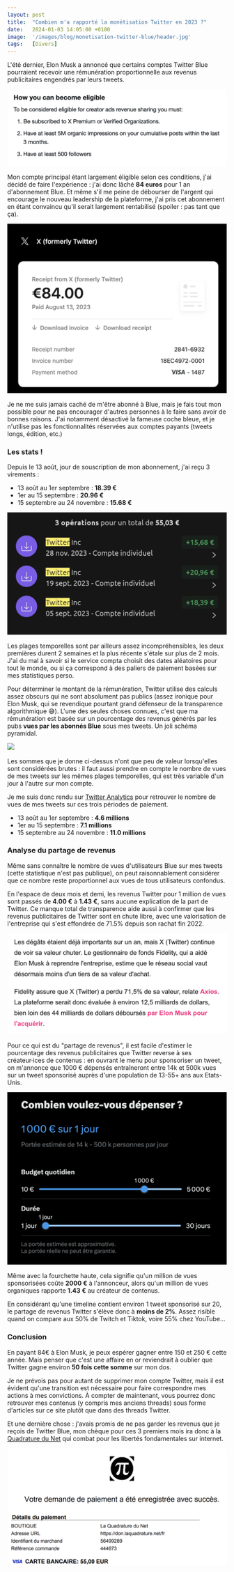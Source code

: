 ```yaml
---
layout: post
title:  "Combien m'a rapporté la monétisation Twitter en 2023 ?"
date:   2024-01-03 14:05:00 +0100
image:  '/images/blog/monetisation-twitter-blue/header.jpg'
tags:   [Divers]
---
```


L'été dernier, Elon Musk a annoncé que certains comptes Twitter Blue pourraient recevoir une rémunération proportionnelle aux revenus publicitaires engendrés par leurs tweets.

<div class="gallery-box">
  <div class="gallery">
    <img src="/images/blog/monetisation-twitter-blue/conditions.png" draggable="false">
  </div>
</div>

Mon compte principal étant largement éligible selon ces conditions, j'ai décidé de faire l'expérience : j'ai donc lâché **84 euros** pour 1 an d'abonnement Blue. Et même s'il me peine de débourser de l'argent qui encourage le nouveau leadership de la plateforme, j'ai pris cet abonnement en étant convaincu qu'il serait largement rentabilisé (spoiler : pas tant que ça).

<div class="gallery-box">
  <div class="gallery">
    <img src="/images/blog/monetisation-twitter-blue/invoice.png" draggable="false">
  </div>
</div>

Je ne me suis jamais caché de m'être abonné à Blue, mais je fais tout mon possible pour ne pas encourager d'autres personnes à le faire sans avoir de bonnes raisons. J'ai notamment désactivé la fameuse coche bleue, et je n'utilise pas les fonctionnalités réservées aux comptes payants (tweets longs, édition, etc.)

### Les stats !

Depuis le 13 août, jour de souscription de mon abonnement, j'ai reçu 3 virements :

- 13 août au 1er septembre : **18.39 €**
- 1er au 15 septembre : **20.96 €**
- 15 septembre au 24 novembre : **15.68 €**

<div class="gallery-box">
  <div class="gallery">
    <img src="/images/blog/monetisation-twitter-blue/virements.jpg" draggable="false">
  </div>
</div>

Les plages temporelles sont par ailleurs assez incompréhensibles, les deux premières durent 2 semaines et la plus récente s'étale sur plus de 2 mois. J'ai du mal à savoir si le service compta choisit des dates aléatoires pour tout le monde, ou si ça correspond à des paliers de paiement basées sur mes statistiques perso.

Pour déterminer le montant de la rémunération, Twitter utilise des calculs assez obscurs qui ne sont absolument pas publics (assez ironique pour Elon Musk, qui se revendique pourtant grand défenseur de la transparence algorithmique 😅). L'une des seules choses connues, c'est que ma rémunération est basée sur un pourcentage des revenus générés par les pubs **vues par les abonnés Blue** sous mes tweets. Un joli schéma pyramidal.

<div class="gallery-box">
  <div class="gallery">
    <img src="/images/blog/monetisation-twitter-blue/pyramid.gif" draggable="false">
  </div>
</div>

Les sommes que je donne ci-dessus n'ont que peu de valeur lorsqu'elles sont considérées brutes : il faut aussi prendre en compte le nombre de vues de mes tweets sur les mêmes plages temporelles, qui est très variable d'un jour à l'autre sur mon compte.

Je me suis donc rendu sur [Twitter Analytics](https://twitter.com/i/account_analytics) pour retrouver le nombre de vues de mes tweets sur ces trois périodes de paiement.

- 13 août au 1er septembre : **4.6 millions**
- 1er au 15 septembre : **7.1 millions**
- 15 septembre au 24 novembre : **11.0 millions**

### Analyse du partage de revenus

Même sans connaître le nombre de vues d'utilisateurs Blue sur mes tweets (cette statistique n'est pas publique), on peut raisonnablement considérer que ce nombre reste proportionnel aux vues de tous utilisateurs confondus.

En l'espace de deux mois et demi, les revenus Twitter pour 1 million de vues sont passés de **4.00 €** à **1.43 €**, sans aucune explication de la part de Twitter. Ce manque total de transparence aide aussi à confirmer que les revenus publicitaires de Twitter sont en chute libre, avec une valorisation de l'entreprise qui s'est effondrée de 71.5% depuis son rachat fin 2022.

<div class="gallery-box">
  <div class="gallery">
    <img src="/images/blog/monetisation-twitter-blue/valorisation.png" draggable="false">
  </div>
</div>

Pour ce qui est du "partage de revenus", il est facile d'estimer le pourcentage des revenus publicitaires que Twitter reverse à ses créateur·ices de contenus : en ouvrant le menu pour sponsoriser un tweet, on m'annonce que 1000 € dépensés entraîneront entre 14k et 500k vues sur un tweet sponsorisé auprès d'une population de 13-55+ ans aux Etats-Unis.

<div class="gallery-box">
  <div class="gallery">
    <img src="/images/blog/monetisation-twitter-blue/partage.png" draggable="false">
  </div>
</div>

Même avec la fourchette haute, cela signifie qu'un million de vues sponsorisées coûte **2000 €** à l'annonceur, alors qu'un million de vues organiques rapporte **1.43 €** au créateur de contenus.

En considérant qu'une timeline contient environ 1 tweet sponsorisé sur 20, le partage de revenus Twitter s'élève donc à **moins de 2%**. Assez risible quand on compare aux 50% de Twitch et Tiktok, voire 55% chez YouTube...

### Conclusion

En payant 84€ à Elon Musk, je peux espérer gagner entre 150 et 250 € cette année. Mais penser que c'est une affaire en or reviendrait à oublier que Twitter gagne environ **50 fois cette somme** sur mon dos.

Je ne prévois pas pour autant de supprimer mon compte Twitter, mais il est évident qu'une transition est nécessaire pour faire correspondre mes actions à mes convictions. À compter de maintenant, vous pourrez donc retrouver mes contenus (y compris mes anciens threads) sous forme d'articles sur ce site plutôt que dans des threads Twitter.

Et une dernière chose : j'avais promis de ne pas garder les revenus que je reçois de Twitter Blue, mon chèque pour ces 3 premiers mois ira donc à la [Quadrature du Net](https://www.laquadrature.net/) qui combat pour les libertés fondamentales sur internet.

<div class="gallery-box">
  <div class="gallery">
    <img src="/images/blog/monetisation-twitter-blue/don_lqdn.png" draggable="false">
  </div>
</div>